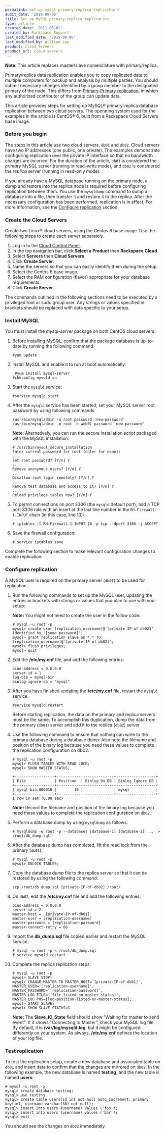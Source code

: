 ```yaml
---
permalink: set-up-mysql-primary-replica-replication/
audit_date: '2019-09-06'
title: Set up MySQL primary-replica replication
type: article
created_date: '2011-06-02'
created_by: Rackspace Support
last_modified_date: '2019-09-06'
last_modified_by: William Loy
product: Cloud Servers
product_url: cloud-servers
---
```


**Note**: This article replaces master/slave nomenclature with primary/replica.

Primary/replica data replication enables you to copy replicated data to
multiple computers for backup and analysis by multiple parties. You should submit
necessary changes identified by a group member to the
designated primary of the node. This differs from [Primary-Primary
replication](/how-to/mysql-master-master-replication),
in which any authorized contributor of the group can update data.

This article provides steps for setting up MySQL&reg; primary-replica database
replication between two cloud servers. The operating system used for the
examples in the article is CentOS&reg; 6, built from a Rackspace Cloud
Servers base image.

### Before you begin

The steps in this article use two cloud servers, `db01` and `db02`.
Cloud servers have two IP addresses (one public, one private). The
examples demonstrate configuring replication over the private IP
interface so that no bandwidth charges are incurred. For the duration of
the article, `db01` is considered the *primary* MySQL server (running in
read-write mode), and `db02` is considered the *replica* server (running in
read-only mode).

If you already have a MySQL database running on the primary node, a dump
and restore into the replica node is required before configuring
replication between them. You use the `mysqldump` command to dump a
database into a file, then transfer it and restore it to the replica.
After the necessary configuration has been performed, replication is in
effect. For more information, see the [Configure replication](#configure-replication)
section.

### Create the Cloud Servers

Create two Linux&reg; cloud servers, using the Centos 6 base image. Use the
following steps to create each server separately.

1.  Log in to the [Cloud Control Panel](https://login.rackspace.com).
2.  In the top navigation bar, click **Select a Product** then **Rackspace Cloud**.
3.  Select **Servers** then **Cloud Servers**.
4.  Click **Create Server**.
5.  Name the servers so that you can easily identify them during
    the setup.
6.  Select the Centos 6 base image.
7.  Select the RAM configuration (flavor) appropriate for your
    database requirements.
8.  Click **Create Server**.

The commands outlined in the following sections need to be executed by a
privileged root or sudo group user. Any strings or values specified in
brackets should be replaced with data specific to your setup.

### Install MySQL

You must install the *mysql-server* package on both CentOS cloud
servers.


1.  Before installing MySQL, confirm that the package database is
    up-to-date by running the following command:


        #yum update

2.  Install MySQL and enable it to run at boot automatically:


         #yum install mysql-server
        #chkconfig mysqld on

3.  Start the `mysqld` service:


        #service mysqld start

4.  After the `mysqld` service has been started, set your MySQL server
    root password by using following commands:


        /usr/bin/mysqladmin -u root password 'new-password'
        /usr/bin/mysqladmin -u root -h web01 password 'new-password'

    **Note**: Alternatively, you can run the secure installation script
    packaged with the MySQL installation:


        # /usr/bin/mysql_secure_installation
        Enter current password for root (enter for none):
        ...
        Set root password? [Y/n] Y
        ...
        Remove anonymous users? [Y/n] Y
        ...
        Disallow root login remotely? [Y/n] Y
        ...
        Remove test database and access to it? [Y/n] Y
        ...
        Reload privilege tables now? [Y/n] Y

5.  To permit connections on port 3306 (the `mysqld` default port), add a
    TCP port 3306 rule with an insert at the last line number in the
    `RH-Firewall-1-INPUT` chain (in this case, line 10):


        # iptables -I RH-Firewall-1-INPUT 10 -p tcp --dport 3306 -j ACCEPT

6.  Save the firewall configuration:

        # service iptables save

Complete the following section to make relevant configuration changes to
enable replication.

### Configure replication

A MySQL user is required on the primary server (`db01`) to be used for
replication.

1.  Run the following commands to set up the MySQL user, updating the
    entries in brackets with strings or values that you plan to use
    with your setup:

    **Note:** You might not need to create the user in the follow code.

        # mysql -u root -p
        mysql> create user [replication_username]@'[private IP of db02]' identified by '[some password]';
        mysql> grant replication slave on *.* TO [replication_username]@'[private IP of db02]';
        mysql> flush privileges;
        mysql> quit

2.  Edit the **/etc/my.cnf** file, and add the following entries:


        bind-address = 0.0.0.0
        server-id = 1
        log-bin = mysql-bin
        binlog-ignore-db = "mysql"

3.  After you have finished updating the **/etc/my.cnf** file, restart
    the `mysqld` service.


        #service mysqld restart

    Before starting replication, the data on the primary
    and replica servers must be the same. To accomplish this duplication, dump
    the data from the primary (`db01`) server and add it to the
    replica (`db02`) server.

4.  Use the following command to ensure that nothing can write to the
    primary database during a database dump: Also note the filename and
    position of the binary log because you need these values to
    complete the replication configuration on db02.


        # mysql -u root -p
        mysql> FLUSH TABLES WITH READ LOCK;
        mysql> SHOW MASTER STATUS;

        +------------------+--------------------------+------------------+
        | File             | Position  | Binlog_Do_DB | Binlog_Ignore_DB |
        +------------------+--------------------------+------------------+
        | mysql-bin.000010 |        10 |              | mysql            |
        +------------------+--------------------------+------------------+
        1 row in set (0.00 sec)

      **Note:** Record the filename and position of the binary log because you need these values to
      complete the replication configuration on `db02`.

5.  Perform a database dump by using `mysqldump` as follows:

        # mysqldump -u root -p --databases [database-1] [database-2] ...  > /root/db_dump.sql

6.  After the database dump has completed, lift the read lock from the
    primary (`db01`):


        # mysql -u root -p
        mysql> UNLOCK TABLES;

7.  Copy the database dump file to the replica server so that it can
    be restored by using the following command:


        scp /root/db_dump.sql [private-IP-of-db02]:/root/

8.  On `db02`, edit the **/etc/my.cnf** file and add the following
    entries:


        bind-address = 0.0.0.0
        server-id = 2
        master-host =  [private-IP-of-db01]
        master-user = [replication-username]
        master-password = [replication-password]
        master-connect-retry = 60

9.  Import the **db\_dump.sql** file copied earlier and restart the
    MySQL service.


        # mysql -u root -p < /root/db_dump.sql
        # service mysqld restart

10. Complete the replica replication steps:

        # mysql -u root -p
        mysql> SLAVE STOP;
        mysql> CHANGE MASTER TO MASTER_HOST='[private-IP-of-db01]',
        MASTER_USER='[replication-username]',
        MASTER_PASSWORD='[replication-password]',
        MASTER_LOG_FILE='[file-listed-on-master-status]',
        MASTER_LOG_POS=[log-position-listed-on-master-status];
        mysql> START SLAVE;
        mysql> SHOW SLAVE STATUS\G

    **Note:** The **Slave\_IO\_State** field should show "Waiting for master to
    send event". If it shows "Connecting to Master", check your
    MySQL log file. By default, it is **/var/log/mysqld.log**,
    but it might be configured differently on your system. As
    always, **/etc/my.cnf** defines the location of your log file.

### Test replication

To test the replication setup, create a new database and associated
table on `db01` and insert data to confirm that the changes are mirrored
on `db02`. In the following example, the new database is named
**testing**, and the new table is named **users**:


    # mysql -u root -p
    mysql> create database testing;
    mysql> use testing
    mysql> create table users(id int not null auto_increment, primary key(id), username varchar(30) not null);
    mysql> insert into users (username) values ('foo');
    mysql> insert into users (username) values ('bar');
    mysql> exit

You should see the changes on `db02` immediately.
